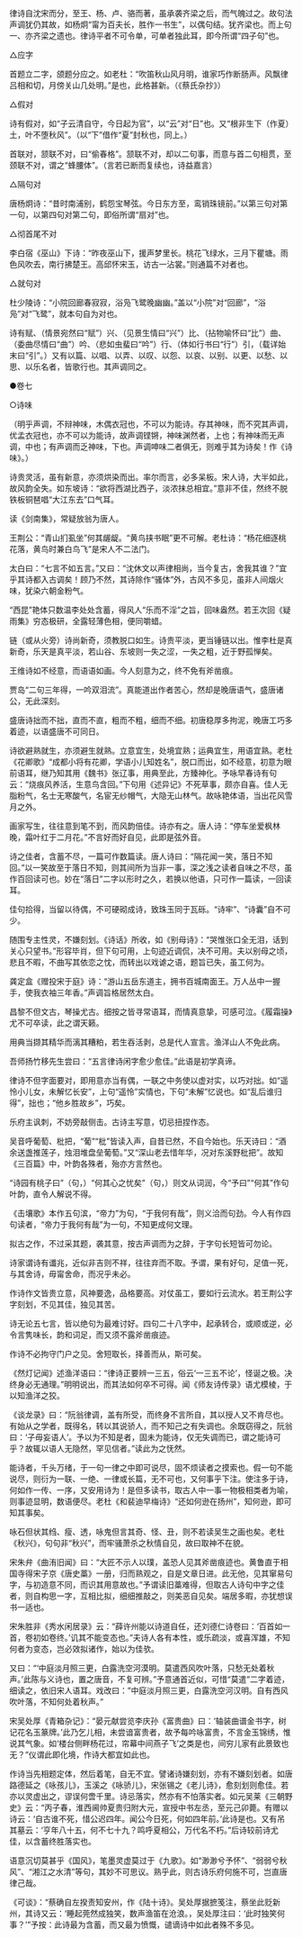 <!-- { "loadSidebar": true } -->
律诗自沈宋而分，至王、杨、卢、骆而著，虽承袭齐梁之后，而气魄过之。故句法声调犹仍其故，如杨炯“甯为百夫长，胜作一书生”，以偶句结。犹齐梁也。而上句一、亦齐梁之遗也。律诗平者不可令单，可单者独此耳，即今所谓“四子句”也。

△应字

首题立二字，颌题分应之。如老杜：“吹笛秋山风月明，谁家巧作断肠声。风飘律吕相和切，月傍关山几处明。”是也，此格甚新。（《蔡氏杂抄》）

△假对

诗有假对，如“子云清自守，今日起为官”，以“云”对“日”也。又“根非生下（作夏）土，叶不堕秋风”。（以“下”借作“夏”封秋也，同上。）

首联对，颔联不对，曰“偷春格”。颔联不对，却以二句事，而意与首二句相贯，至颈联不对，谓之“蜂腰体”。（言若已断而复续也，诗益嘉言）

△隔句对

唐杨炯诗：“昔时南浦别，鹤怨宝琴弦。今日东方至，鸾销珠镜前。”以第三句对第一句，以第四句对第二句，即俗所谓“扇对”也。

△彻首尾不对

李白宿《巫山》下诗：“昨夜巫山下，援声梦里长。桃花飞绿水，三月下瞿塘。雨色风吹去，南行拂楚王。高邱怀宋玉，访古一沾裳。”则通篇不对者也。

△就句对

杜少陵诗：“小院回廊春寂寂，浴凫飞鹭晚幽幽。”盖以“小院”对“回廊”，“浴凫”对“飞鹭”，就本句自为对也。

诗有赋、（情景宛然曰“赋”）兴、（见景生情曰“兴”）比、（拈物喻怀曰“比”）曲、（委曲尽情曰“曲”）吟、（悲如虫蜚曰“吟”）行、（体如行书曰“行”）引，（载详始末曰“引”。）又有以篇、以唱、以弄、以叹、以怨、以哀、以别、以更、以愁、以思、以乐名者，皆歌行也。其声调同之。

●卷七

○诗味

（明乎声调，不辩神味，木偶衣冠也，不可以为能诗。存其神味，而不究其声调，优孟衣冠也，亦不可以为能诗，故声调铿锵，神味渊然者，上也；有神味而无声调，中也；有声调而乏神味，下也。声调呻味二者俱无，则难乎其为诗矣！作《诗味》。）

诗贵灵活，虽有新意，亦须烘染而出。率尔而言，必多呆板。宋人诗，大半如此，故风韵全失。如东坡诗：“欲将西湖比西子，淡浓抹总相宜。”意非不佳，然终不脱铁板铜琶唱“大江东去”口气耳。

读《剑南集》，常疑放翁为唐人。

王荆公：“青山扪虱坐”何其龌龊。“黄鸟挟书眠”更不可解。老杜诗：“杨花细逐桃花落，黄鸟时兼白鸟飞”是宋人不二法门。

太白曰：“七言不如五言。”又曰：“沈休文以声律相尚，当今复古，舍我其谁？”宜乎其诗都入古调矣！顾乃不然，其诗除作“骚体”外，古风不多见，虽非人间烟火味，犹染六朝金粉气。

“西昆”艳体只数温李处处含蓄，得风人“乐而不淫”之旨，回味盎然。若王次回《疑雨集》穷态极研，全露轻薄色相，便同嚼蜡。

链（或从火旁）诗尚新奇，须教脱口如生。诗贵平淡，更当锤链以出。惟李杜是真新奇，乐天是真平淡，若山谷、东坡则一失之涩，一失之粗，近于野孤惮矣。

王维诗如不经意，而语语如画。今人刻意为之，终不免有斧凿痕。

贾岛“二句三年得，一吟双泪流”。真能道出作者苦心，然却是晚唐语气，盛唐诸公，无此深刻。

盛唐诗拙而不拙，直而不直，粗而不粗，细而不细。初唐稳厚多拘泥，晚唐工巧多着迹，以语盛唐不可同日。

诗欲避熟就生，亦须避生就熟。立意宜生，处境宜熟；运典宜生，用语宜熟。老杜《花卿歌》“成都小将有花卿，学语小儿知姓名”，脱口而出，如不经意，初意为眼前语耳，继乃知其用《魏书》张辽事，用典至此，方臻神化。予咏早春诗有句云：“烧痕风养活，生意鸟含回。”下句用《述异记》不死草事，颇亦自喜。佳人无脂粉气，名士无寒酸气，名宦无纱帽气，大隐无山林气。故咏艳体语，当出花风雪月之外。

画家写生，往往意到笔不到，而风韵倍佳。诗亦有之。唐人诗：“停车坐爱枫林晚，霜叶红于二月花。”不言好而好自见，此即是弦外音。

诗之佳者，含蓄不尽，一篇可作数篇读。唐人诗曰：“隔花闻一笑，落日不知回。”以一笑故至于落日不知，则其间所为当非一事，深之浅之读者自味之不尽，虽作百回读可也。妙在“落日”二字以形时之久，若换以他语，只可作一篇读，一回读耳。

佳句拾得，当留以待偶，不可硬砌成诗，致珠玉同于瓦砾。“诗牢”、“诗囊”自不可少。

随围专主性灵，不嫌刻划。《诗话》所收，如《别母诗》：“哭惟张口全无泪，话到关心只望书。”形容毕肖，但下句可用，上句迹近调侃，决不可用。夫以别母之顷，悲且不暇，不曲写其依恋之忱，而转出以戏谑之语，题旨已失，虽工何为。

龚定盒《赠投宋于庭》诗：“游山五岳东道主，拥书百城南面王。万人丛中一握手，使我衣袖三年香。”声调旨格居然太白。

昌黎不但文古，琴操尤古。细按之皆寻常语耳，而情真意挚，可感可泣。《履霜操》尤不可卒读，此之谓天籁。

用典当撷其精华而漓其糟粕，若生吞活剥，总是代人宣言。渔洋山人不免此病。

吾师扬竹移先生尝曰：“五言律诗闲字愈少愈佳。”此语是初学真谛。

律诗不但字面要对，即用意亦当有偶，一联之中务使以虚对实，以巧对拙。如“遥怜小儿女，未解忆长安”，上句“遥怜”实情也，下句“未解”忆说也。如“乱后谁归得”，拙也；“他乡胜故乡”，巧矣。

乐府主讽刺，不妨旁敲侧击。古诗主写意，切忌扭捏作态。

吴音呼葡萄、枇把，“葡”“枇”皆读入声，自昔已然，不自今始也。乐天诗曰：“酒余送盏推莲子，烛泪堆盘垒葡萄。”又“深山老去惜年华，况对东溪野枇把”。故知《三百篇》中，叶韵各殊者，殆亦方言然也。

“诗园有桃子曰”（句，）“何其心之忧矣”（句，）则文从词润，今“予曰”“何其”作句叶韵，直令人解说不得。

《击壤歌》本作五句滨，“帝力”为句，“于我何有哉”，则义洽而句劲。今人有作四句读者，“帝力于我何有哉”为一句，不知更成何文理。

拟古之作，不过采其题，袭其意，按古声调而为之辞，于字句长短皆可勿论。

诗家谓诗有谶兆，近似非吉则不祥，往往弃而不取。予谓，果有好句，足值一死，与其舍诗，毋甯舍命，而况乎未必。

作诗作文皆贵立意，风神要逸，品格要高。对仗虽工，要如行云流水。若王荆公字字刻划，不见其佳，独见其苦。

诗无论五七言，皆以绝句为最难讨好。四句二十八字中，起承转合，或顺或逆，必令言隽味长，韵和词足，而又须不露斧凿痕迹。

作诗不必拘守门户之见。舍短取长，择善而从，斯可矣。

《然灯记闻》述渔洋语曰：“律诗正要辨一三五，俗云‘一三五不论’，怪诞之极。决终身必无通理。”明明说出，而其法如何卒不可得。闻《师友诗传录》语尤模棱，于以知渔洋之狡。

《谈龙录》曰：“阮翁律调，盖有所受，而终身不言所自，其以授人又不肯尽也。有始从之学者，既得名，转以其说骄人，而不知己之有失调也。余既窃得之，阮翁曰：‘子毋妄语人’。予以为不知是者，固未为能诗，仅无失调而已，谓之能诗可乎？故辄以语人无隐然，罕见信者。”读此为之怃然。

能诗者，千头万绪，于一句一律之中即可说尽，固不烦读者之摸索也。假一句不能说尽，则衍为一联、一绝、一律或长篇，无不可也，又何事乎下注。使注多于诗，何如作一传、一序，又安用诗为！是但多读书，取古人中一事一物极相类者为喻，则事迹显明，数语便尽。老杜《和裴迪早梅诗》“还如何逊在扬州”，知何逊，即可知其事矣。

咏石但状其绉、瘦、透，咏鬼但言其奇、怪、丑，则不若读吴生之画也矣。老杜《秋兴》，句句非“秋兴”，而牢骚萧杀之秋情自见，故曰取神不在貌。

宋朱弁《曲洧旧闻》曰：“大匠不示人以璞，盖恐人见其斧凿痕迹也。黄鲁直于相国寺得宋子京《唐史藁》一册，归而熟观之，自是文章日进。此无他，见其窜易句字，与初造意不同，而识其用意故也。”予谓读旧藁难得，但取古人诗句中字之佳者，则自构思一字，互相比拟，细细推敲之，则美恶自见矣。端居多暇，亦犹想误书一适也。

宋朱胜非《秀水闲居录》云：“薛许州能以诗道自任，还刘德仁诗卷曰：‘百首如一首，卷初如卷终。’讥其不能变态也。”夫诗人各有本性，或乐疏淡，或喜浑雄，不知何者为变态，岂必效拟诸作，始以为佳欤。

又曰：“‘中庭淡月照三更，白露洗空河漠明。莫遣西风吹叶落，只愁无处着秋声。’此陈与义诗也，置之唐音，不复可辨。”予意通首近似，可惜“莫遣”二字着迹，细读之，依旧宋人语耳。戏改曰：”中庭淡月照三更，白露洗空河汉明。自有西风吹叶落，不知何处着秋声。”

宋吴处厚《青箱杂记》：“晏元献尝览李庆孙《富贵曲》曰：‘轴装曲谱金书字，树记花名玉篆牌。’此乃乞儿相，未尝谙富贵者，故予每吟咏富贵，不言金玉锦绣，惟说其气象。如‘楼台侧畔杨花过，帘幕中间燕子飞’之类是也，间穷儿家有此景致也无？”仪谓此即化境，作诗大都宜如此也。

作诗当先相题定体，然后着笔，自无不宜。譬诸诗嫌刻划，亦有不嫌刻划者。如唐路德延之《咏孩儿》，玉溪之《咏骄儿》，宋张锡之《老儿诗》，愈刻划则愈佳。若亦以灵虚出之，谬误何啻千里。诗忌落实，然亦有不怕落实者。如元吴莱《三朝野史》云：“丙子春，淮西阃帅夏贵归附大元，宣授中书左丞，至元己卯薨。有赠以诗云：‘自古谁不死，惜公迟四年。闻公今日死，何如四年前。’此诗是也。又有吊其墓云：‘亨年八十五，何不七十九？鸣呼夏相公，万代名不朽。”后诗较前诗尤佳，以含蓄终胜落实也。

语意沉切莫甚乎《国风》，笔墨灵虚莫过于《九歌》。如“渺渺兮予怀”、“弱弱兮秋风”、“湘江之水清”等句，其妙不可思议。熟乎此，则古诗乐府何施不可，岂直唐律己哉。

《可谈》：“蔡确自左揆责知安州，作《陆十诗》。吴处厚据摭笺注，蔡坐此贬新州，其诗又云：‘睡起莞然成独笑，数声渔笛在沧浪。，吴处厚注曰：‘此时独笑何事？’”予按：此诗最为含蓄，而又最为愤慨，谴谪诗中如此者殊不多见。

